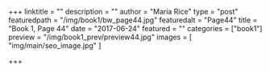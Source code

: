 +++
linktitle = ""
description = ""
author = "Maria Rice"
type = "post"
featuredpath = "/img/book1/bw_page44.jpg"
featuredalt = "Page44"
title = "Book 1, Page 44"
date = "2017-06-24"
featured = ""
categories = ["book1"]
preview = "/img/book1_prev/preview44.jpg"
images = [ "img/main/seo_image.jpg" ]

+++

